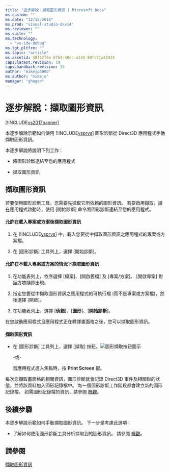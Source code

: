 ```yaml
---
title: "逐步解說：擷取圖形資訊 | Microsoft Docs"
ms.custom: ""
ms.date: "12/15/2016"
ms.prod: "visual-studio-dev14"
ms.reviewer: ""
ms.suite: ""
ms.technology: 
  - "vs-ide-debug"
ms.tgt_pltfrm: ""
ms.topic: "article"
ms.assetid: 48f12f6e-57b4-48ec-a145-89fa71a42424
caps.latest.revision: 19
caps.handback.revision: 19
author: "mikejo5000"
ms.author: "mikejo"
manager: "ghogen"
---
```

# 逐步解說：擷取圖形資訊
[!INCLUDE[vs2017banner](../code-quality/includes/vs2017banner.md)]

本逐步解說示範如何使用 [!INCLUDE[vsprvs](../code-quality/includes/vsprvs_md.md)] 圖形診斷從 Direct3D 應用程式手動擷取圖形資訊。  
  
 本逐步解說將說明下列工作：  
  
-   將圖形診斷連結至您的應用程式  
  
-   擷取圖形資訊  
  
## 擷取圖形資訊  
 若要使用圖形診斷工具，您需要先擷取它所依賴的圖形資訊。 若要啟用擷取，請在應用程式啟動時，使用 \[開始診斷\] 命令將圖形診斷連結至您的應用程式。  
  
#### 允許在載入專案或方案後擷取圖形資訊  
  
1.  在 [!INCLUDE[vsprvs](../code-quality/includes/vsprvs_md.md)] 中，載入您要從中擷取圖形資訊之應用程式的專案或方案檔。  
  
2.  在 \[圖形診斷\] 工具列上，選擇 \[開始診斷\]。  
  
#### 允許在不載入專案或方案的情況下擷取圖形資訊  
  
1.  在功能表列上，依序選擇 \[檔案\]、\[開啟舊檔\] 及 \[專案\/方案\]。 \[開啟專案\] 對話方塊隨即出現。  
  
2.  指定您要從中擷取圖形資訊之應用程式的可執行檔 \(而不是專案或方案檔\)，然後選擇 \[開啟\]。  
  
3.  在功能表列上，選擇 \[**偵錯**\]、\[**圖形**\]、\[**開始診斷**\]。  
  
 在您啟動應用程式且應用程式正在轉譯畫面格之後，您可以擷取圖形資訊。  
  
#### 擷取圖形資訊  
  
-   在 \[圖形診斷\] 工具列上，選擇 \[擷取\] 按鈕。![圖形擷取按鈕圖示](~/debugger/graphics/media/debuggingdirectxgraphics.png "DebuggingDirectXGraphics")  
  
     \-或\-  
  
     當應用程式進入焦點時，按 **Print Screen** 鍵。  
  
 每次您擷取畫面格的相關資訊，圖形診斷就會記錄 Direct3D 事件及相關聯的狀態，並將該資料加入圖形記錄檔中。 每一個圖形診斷工作階段都會建立新的圖形記錄檔。 如需圖形記錄檔的資訊，請參閱 [概觀](../debugger/overview-of-visual-studio-graphics-diagnostics.md)。  
  
## 後續步驟  
 本逐步解說示範如何手動擷取圖形資訊。 下一步是考慮此選項：  
  
-   了解如何使用圖形診斷工具分析擷取到的圖形資訊。 請參閱 [概觀](../debugger/overview-of-visual-studio-graphics-diagnostics.md)。  
  
## 請參閱  
 [擷取圖形資訊](../debugger/capturing-graphics-information.md)